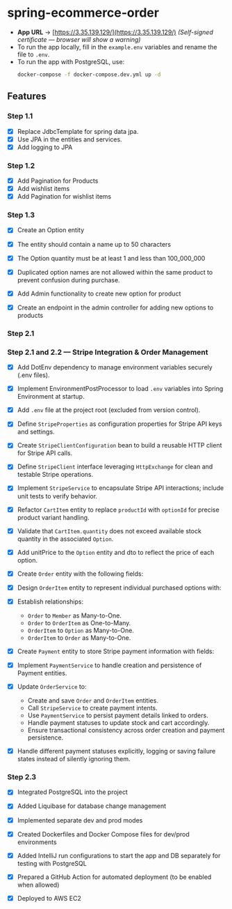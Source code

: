 # spring-ecommerce-order

- **App URL** → [https://3.35.139.129/](https://3.35.139.129/) *(Self-signed certificate — browser will show a warning)*
- To run the app locally, fill in the `example.env` variables and rename the file to `.env`.
- To run the app with PostgreSQL, use:
  ```bash
  docker-compose -f docker-compose.dev.yml up -d
  ```

## Features

### Step 1.1

- [x] Replace JdbcTemplate for spring data jpa.
- [x] Use JPA in the entities and services.
- [x] Add logging to JPA

### Step 1.2

- [x] Add Pagination for Products
- [x] Add wishlist items
- [x] Add Pagination for wishlist items

### Step 1.3

- [x] Create an Option entity
- [x] The entity should contain a name up to 50 characters
- [x] The Option quantity must be at least 1 and less than 100_000_000
- [x] Duplicated option names are not allowed within the same product to prevent confusion during purchase.

- [x] Add Admin functionality to create new option for product
- [x] Create an endpoint in the admin controller for adding new options to products

### Step 2.1

### Step 2.1 and 2.2 — Stripe Integration & Order Management

- [x] Add DotEnv dependency to manage environment variables securely (.env files).
- [x] Implement EnvironmentPostProcessor to load `.env` variables into Spring Environment at startup.
- [x] Add `.env` file at the project root (excluded from version control).
- [x] Define `StripeProperties` as configuration properties for Stripe API keys and settings.
- [x] Create `StripeClientConfiguration` bean to build a reusable HTTP client for Stripe API calls.
- [x] Define `StripeClient` interface leveraging `HttpExchange` for clean and testable Stripe operations.
- [x] Implement `StripeService` to encapsulate Stripe API interactions; include unit tests to verify behavior.
- [x] Refactor `CartItem` entity to replace `productId` with `optionId` for precise product variant handling.
- [x] Validate that `CartItem.quantity` does not exceed available stock quantity in the associated `Option`.
- [x] Add unitPrice to the `Option` entity and dto to reflect the price of each option.

- [x] Create `Order` entity with the following fields:
- [x] Design `OrderItem` entity to represent individual purchased options with:
- [x] Establish relationships:
    - `Order` to `Member` as Many-to-One.
    - `Order` to `OrderItem` as One-to-Many.
    - `OrderItem` to `Option` as Many-to-One.
    - `OrderItem` to `Order` as Many-to-One.
- [x] Create `Payment` entity to store Stripe payment information with fields:
- [x] Implement `PaymentService` to handle creation and persistence of Payment entities.
- [x] Update `OrderService` to:
    - Create and save `Order` and `OrderItem` entities.
    - Call `StripeService` to create payment intents.
    - Use `PaymentService` to persist payment details linked to orders.
    - Handle payment statuses to update stock and cart accordingly.
    - Ensure transactional consistency across order creation and payment persistence.
- [x] Handle different payment statuses explicitly, logging or saving failure states instead of silently ignoring them.

### Step 2.3
- [x] Integrated PostgreSQL into the project
- [x] Added Liquibase for database change management
- [x] Implemented separate dev and prod modes
- [x] Created Dockerfiles and Docker Compose files for dev/prod environments
- [x] Added IntelliJ run configurations to start the app and DB separately for testing with PostgreSQL
- [x] Prepared a GitHub Action for automated deployment (to be enabled when allowed)
- [x] Deployed to AWS EC2

